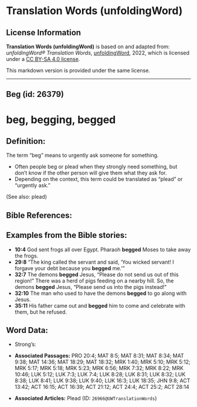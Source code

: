 # Translation Words (unfoldingWord)

## License Information

**Translation Words (unfoldingWord)** is based on and adapted from: _unfoldingWord® Translation Words_, [unfoldingWord](https://unfoldingword.org/utw), 2022, which is licensed under a [CC BY-SA 4.0 license](https://creativecommons.org/licenses/by-sa/4.0/legalcode.en).

This markdown version is provided under the same license.



--------------------------------

## Beg (id: 26379)

beg, begging, begged
====================

Definition:
-----------

The term “beg” means to urgently ask someone for something.

* Often people beg or plead when they strongly need something, but don’t know if the other person will give them what they ask for.
* Depending on the context, this term could be translated as “plead” or “urgently ask.”

(See also: plead)

Bible References:
-----------------

Examples from the Bible stories:
--------------------------------

* **10:4** God sent frogs all over Egypt. Pharaoh **begged** Moses to take away the frogs.
* **29:8** “The king called the servant and said, ‘You wicked servant! I forgave your debt because you **begged** me.’”
* **32:7** The demons **begged** Jesus, “Please do not send us out of this region!” There was a herd of pigs feeding on a nearby hill. So, the demons **begged** Jesus, “Please send us into the pigs instead!”
* **32:10** The man who used to have the demons **begged** to go along with Jesus.
* **35:11** His father came out and **begged** him to come and celebrate with them, but he refused.

Word Data:
----------

* Strong’s:

* **Associated Passages:** PRO 20:4; MAT 8:5; MAT 8:31; MAT 8:34; MAT 9:38; MAT 14:36; MAT 18:29; MAT 18:32; MRK 1:40; MRK 5:10; MRK 5:12; MRK 5:17; MRK 5:18; MRK 5:23; MRK 6:56; MRK 7:32; MRK 8:22; MRK 10:46; LUK 5:12; LUK 7:3; LUK 7:4; LUK 8:28; LUK 8:31; LUK 8:32; LUK 8:38; LUK 8:41; LUK 9:38; LUK 9:40; LUK 16:3; LUK 18:35; JHN 9:8; ACT 13:42; ACT 16:15; ACT 16:39; ACT 21:12; ACT 24:4; ACT 25:2; ACT 28:14
* **Associated Articles:** Plead (ID: `26966@UWTranslationWords`)

